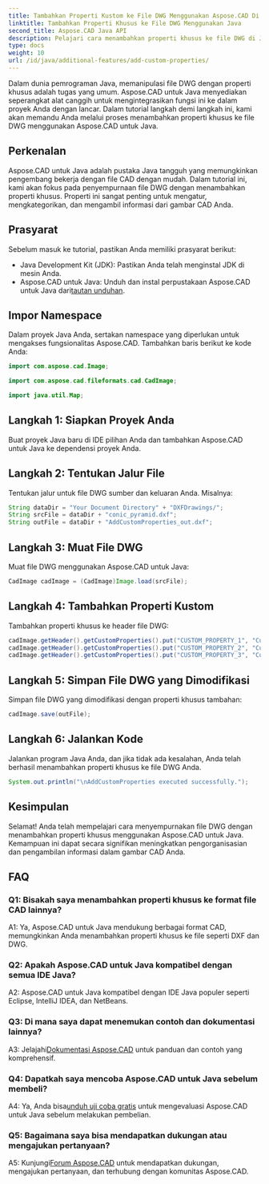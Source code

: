 ```yaml
---
title: Tambahkan Properti Kustom ke File DWG Menggunakan Aspose.CAD Di Java
linktitle: Tambahkan Properti Khusus ke File DWG Menggunakan Java
second_title: Aspose.CAD Java API
description: Pelajari cara menambahkan properti khusus ke file DWG di Java menggunakan Aspose.CAD. Tingkatkan pengorganisasian dan pengambilan informasi dalam gambar CAD dengan mudah.
type: docs
weight: 10
url: /id/java/additional-features/add-custom-properties/
---
```

Dalam dunia pemrograman Java, memanipulasi file DWG dengan properti khusus adalah tugas yang umum. Aspose.CAD untuk Java menyediakan seperangkat alat canggih untuk mengintegrasikan fungsi ini ke dalam proyek Anda dengan lancar. Dalam tutorial langkah demi langkah ini, kami akan memandu Anda melalui proses menambahkan properti khusus ke file DWG menggunakan Aspose.CAD untuk Java.

## Perkenalan

Aspose.CAD untuk Java adalah pustaka Java tangguh yang memungkinkan pengembang bekerja dengan file CAD dengan mudah. Dalam tutorial ini, kami akan fokus pada penyempurnaan file DWG dengan menambahkan properti khusus. Properti ini sangat penting untuk mengatur, mengkategorikan, dan mengambil informasi dari gambar CAD Anda.

## Prasyarat

Sebelum masuk ke tutorial, pastikan Anda memiliki prasyarat berikut:

- Java Development Kit (JDK): Pastikan Anda telah menginstal JDK di mesin Anda.
- Aspose.CAD untuk Java: Unduh dan instal perpustakaan Aspose.CAD untuk Java dari[tautan unduhan](https://releases.aspose.com/cad/java/).

## Impor Namespace

Dalam proyek Java Anda, sertakan namespace yang diperlukan untuk mengakses fungsionalitas Aspose.CAD. Tambahkan baris berikut ke kode Anda:

```java
import com.aspose.cad.Image;

import com.aspose.cad.fileformats.cad.CadImage;

import java.util.Map;
```

## Langkah 1: Siapkan Proyek Anda

Buat proyek Java baru di IDE pilihan Anda dan tambahkan Aspose.CAD untuk Java ke dependensi proyek Anda.

## Langkah 2: Tentukan Jalur File

Tentukan jalur untuk file DWG sumber dan keluaran Anda. Misalnya:

```java
String dataDir = "Your Document Directory" + "DXFDrawings/";
String srcFile = dataDir + "conic_pyramid.dxf";
String outFile = dataDir + "AddCustomProperties_out.dxf";
```

## Langkah 3: Muat File DWG

Muat file DWG menggunakan Aspose.CAD untuk Java:

```java
CadImage cadImage = (CadImage)Image.load(srcFile);
```

## Langkah 4: Tambahkan Properti Kustom

Tambahkan properti khusus ke header file DWG:

```java
cadImage.getHeader().getCustomProperties().put("CUSTOM_PROPERTY_1", "Custom property test 1");
cadImage.getHeader().getCustomProperties().put("CUSTOM_PROPERTY_2", "Custom property test 2");
cadImage.getHeader().getCustomProperties().put("CUSTOM_PROPERTY_3", "Custom property test 3");
```

## Langkah 5: Simpan File DWG yang Dimodifikasi

Simpan file DWG yang dimodifikasi dengan properti khusus tambahan:

```java
cadImage.save(outFile);
```

## Langkah 6: Jalankan Kode

Jalankan program Java Anda, dan jika tidak ada kesalahan, Anda telah berhasil menambahkan properti khusus ke file DWG Anda.

```java
System.out.println("\nAddCustomProperties executed successfully.");
```

## Kesimpulan

Selamat! Anda telah mempelajari cara menyempurnakan file DWG dengan menambahkan properti khusus menggunakan Aspose.CAD untuk Java. Kemampuan ini dapat secara signifikan meningkatkan pengorganisasian dan pengambilan informasi dalam gambar CAD Anda.

## FAQ

### Q1: Bisakah saya menambahkan properti khusus ke format file CAD lainnya?

A1: Ya, Aspose.CAD untuk Java mendukung berbagai format CAD, memungkinkan Anda menambahkan properti khusus ke file seperti DXF dan DWG.

### Q2: Apakah Aspose.CAD untuk Java kompatibel dengan semua IDE Java?

A2: Aspose.CAD untuk Java kompatibel dengan IDE Java populer seperti Eclipse, IntelliJ IDEA, dan NetBeans.

### Q3: Di mana saya dapat menemukan contoh dan dokumentasi lainnya?

 A3: Jelajahi[Dokumentasi Aspose.CAD](https://reference.aspose.com/cad/java/) untuk panduan dan contoh yang komprehensif.

### Q4: Dapatkah saya mencoba Aspose.CAD untuk Java sebelum membeli?

 A4: Ya, Anda bisa[unduh uji coba gratis](https://releases.aspose.com/) untuk mengevaluasi Aspose.CAD untuk Java sebelum melakukan pembelian.

### Q5: Bagaimana saya bisa mendapatkan dukungan atau mengajukan pertanyaan?

A5: Kunjungi[Forum Aspose.CAD](https://forum.aspose.com/c/cad/19) untuk mendapatkan dukungan, mengajukan pertanyaan, dan terhubung dengan komunitas Aspose.CAD.